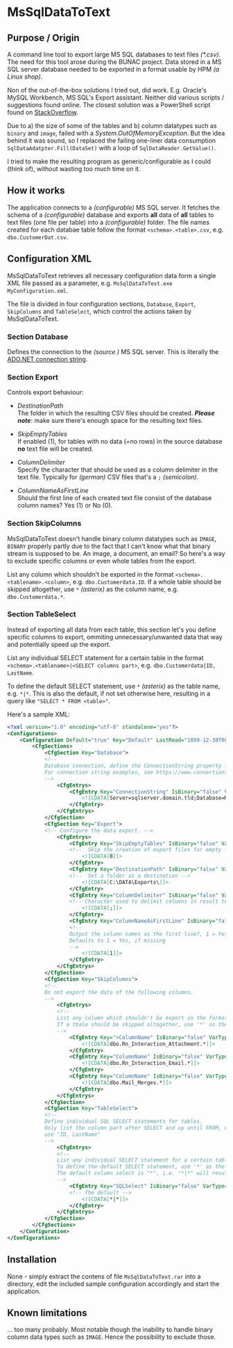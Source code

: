 # MsSqlDataToText

## Purpose / Origin
A command line tool to export large MS SQL databases to text files _(*.csv)_. The need for this tool arose during the BUNAC project. Data stored in a MS SQL server database needed 
to be exported in a format usable by HPM _(a Linux shop)_.

Non of the out-of-the-box solutions I tried out, did work. E.g. Oracle's MySQL Workbench, MS SQL's Export assistant. Neither did various scripts / suggestions found online. The closest solution was a PowerShell script found on [StackOverflow](https://stackoverflow.com/questions/30791482/sql-server-management-studio-2012-export-all-tables-of-database-as-csv).

Due to a) the size of some of the tables and b) column datatypes such as `binary` and `image`, failed with a _System.OutOfMemoryException_. But the idea behind it was sound, so I replaced the failing one-liner data consumption `SqlDataAdatpter.Fill(DataSet)` with a loop of `SqlDataReader.GetValue()`.

I tried to make the resulting program as generic/configurable as I could (think of), without wasting too much time on it.

## How it works
The application connects to a _(configurable)_ MS SQL server. It fetches the schema of a _(configurable)_ database and exports __all__ data of __all__ tables to text files (one file per table) into a _(configurable)_ folder. The file names created for each databae table follow the format `<schema>.<table>.csv`, e.g. `dbo.CustomerDat.csv`.

## Configuration XML
MsSqlDataToText retrieves all necessary configuration data form a single XML file passed as a parameter, e.g. `MsSqlDataToText.exe MyConfiguration.xml`.

The file is divided in four configuration sections, `Database`, `Export`, `SkipColumns` and `TableSelect`, which control the actions taken by MsSqlDataToText.

### Section __Database__
Defines the connection to the _(source )_ MS SQL server. This is literally the [ADO.NET connection string](https://www.connectionstrings.com/sql-server/).

### Section __Export__
Controls export behaviour:

- _DestinationPath_    
The folder in which the resulting CSV files should be created. ___Please note___: make sure there's enough space for the resulting text files.

- _SkipEmptyTables_    
If enabled (1), for tables with no data (=no rows) in the source database __no__ text file will be created.

- _ColumnDelimiter_    
Specify the character that should be used as a column delimiter in the text file. Typically for _(german)_ CSV files that's a `;` _(semicolon)_.

- _ColumnNameAsFirstLine_    
Should the first line of each created text file consist of the database column names? Yes (1) or No (0).

### Section __SkipColumns__
MsSqlDataToText doesn't handle binary column datatypes such as `IMAGE`, `BINARY` properly partly due to the fact that I can't know what that binary stream is supposed to be. An image, a document, an email? So here's a way to exclude specific columns or even whole tables from the export.

List any column which shouldn't be exported in the format `<schema>.<tablename>.<column>`, e.g. `dbo.Customerdata.ID`. If a whole table should be skipped altogether, use `*` _(asterix)_ as the column name, e.g. `dbo.Customerdata.*`.

### Section __TableSelect__
Instead of exporting all data from each table, this section let's you define specific 
columns to export, ommiting unnecessary/unwanted data that way and potentially speed up the export.

List any individual SELECT statement for a certain table in the format `<schema>.<tablename>|<SELECT columns part>`, e.g. `dbo.Customerdata|ID, LastName`.

To define the default SELECT statement, use `*` _(asterix)_ as the table name, e.g. `*|*`. This is also the default, if not set otherwise here, resulting in a query like `"SELECT * FROM <table>"`.


Here's a sample XML:
```xml
<?xml version="1.0" encoding="utf-8" standalone="yes"?>
<Configurations>
	<Configuration Default="true" Key="Default" LastRead="1899-12-30T00:00:00.0000" LastWrite="2019-02-14T10:18:38.0000">
		<CfgSections>
			<CfgSection Key="Database">
			<!-- 
			Database connection, define the ConnectionString property for the .NET SqlClient.
			For connection string examples, see https://www.connectionstrings.com/sql-server/
			-->
				<CfgEntrys>
					<CfgEntry Key="ConnectionString" IsBinary="false" VarType="8">
						<![CDATA[Server=sqlserver.domain.tld;Database=MyDatabase;User Id=sa;Password=password;]]>
					</CfgEntry>
				</CfgEntrys>
			</CfgSection>
			<CfgSection Key="Export">
			<!-- Configure the data export. -->
				<CfgEntrys>
					<CfgEntry Key="SkipEmptyTables" IsBinary="false" VarType="3">
					<!--  Skip the creation of export files for empty (=no data) tables altogether?, 1 = True (Skip), 0 = False (Don't skip) -->
						<![CDATA[0]]>
					</CfgEntry>
					<CfgEntry Key="DestinationPath" IsBinary="false" VarType="8">
					<!--  Set a folder as a destination -->
						<![CDATA[C:\DATA\Exports\]]>
					</CfgEntry>
					<CfgEntry Key="ColumnDelimiter" IsBinary="false" VarType="8">
					<!-- Character used to delimit columns in result text file  -->
						<![CDATA[;]]>
					</CfgEntry>
					<CfgEntry Key="ColumnNameAsFirstLine" IsBinary="false" VarType="3">
					<!--
					Output the column names as the first line?, 1 = Yes, 0 = No
					Defaults to 1 = Yes, if missing
					-->
						<![CDATA[1]]>
					</CfgEntry>
				</CfgEntrys>
			</CfgSection>
			<CfgSection Key="SkipColumns">
			<!-- 
			Do not export the data of the following columns.
			-->
				<CfgEntrys>
				<!-- 
				List any column which shouldn't be export in the format <schema>.<tablename>.<column>, e.g. dbo.Customerdata.ID
				If a tbale should be skipped altogether, use '*' as the column name, e.g. dbo.Customerdata.*
				-->
					<CfgEntry Key=">ColumnName" IsBinary="false" VarType="8">
						<![CDATA[dbo.Rn_Interaction_Attachment.*]]>
					</CfgEntry>
					<CfgEntry Key="ColumnName" IsBinary="false" VarType="8">
						<![CDATA[dbo.Rn_Interaction_Email.*]]>
					</CfgEntry>
					<CfgEntry Key="ColumnName" IsBinary="false" VarType="8">
						<![CDATA[dbo.Mail_Merges.*]]>
					</CfgEntry>
				</CfgEntrys>
			</CfgSection>
			<CfgSection Key="TableSelect">
			<!-- 
			Define individual SQL SELECT statements for tables.
			Only list the column part after SELECT and up until FROM, e.g. for "SELECT ID, LastName FROM dbo.CustomerData"
			use "ID, LastName"
			-->
				<CfgEntrys>
				<!-- 
				List any individual SELECT statement for a certain table in the format <schema>.<tablename>|<SELECT columns part>, e.g. dbo.Customerdata|ID, LastName
				To define the default SELECT statement, use '*' as the table name, e.g. *|*
				The default column select is "*", i.e. "*|*" will result in "SELECT * FROM <table>"
				-->
					<CfgEntry Key="SQLSelect" IsBinary="false" VarType="8">
					<!-- The default -->
						<![CDATA[*|*]]>
					</CfgEntry>
				</CfgEntrys>
			</CfgSection>
		</CfgSections>
	</Configuration>
</Configurations>
```
## Installation
None - simply extract the contens of file `MsSqlDataToText.rar` into a directory, edit the included sample configuration accordingly and start the application.

## Known limitations
... too many probably. Most notable though the inability to handle binary column data types such as `IMAGE`. Hence the possibility to exclude those.
